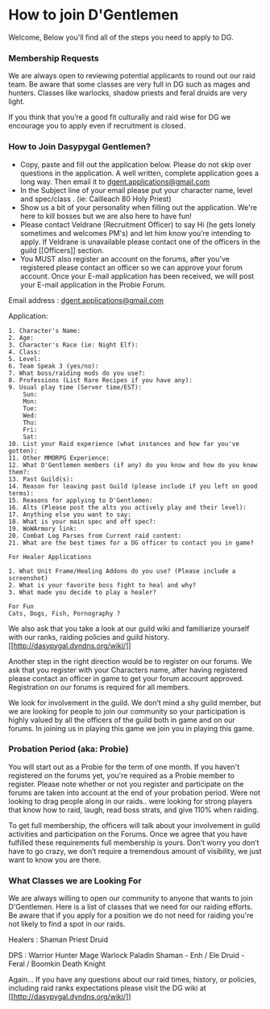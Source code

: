 # How to join D'Gentlemen

Welcome, Below you'll find all of the steps you need to apply to DG.

### Membership Requests

We are always open to reviewing potential applicants to round out our raid team. Be aware that some classes are very full in DG such as mages and hunters. Classes like warlocks, shadow priests and feral druids are very light.

If you think that you’re a good fit culturally and raid wise for DG we encourage you to apply even if recruitment is closed.

### How to Join Dasypygal Gentlemen?

* Copy, paste and fill out the application below. Please do not skip over questions in the application. A well written, complete application goes a long way. Then email it to [dgent.applications@gmail.com](mailto:dgent.applications@gmail.com)
* In the Subject line of your email please put your character name, level and spec/class . (ie: Cailleach 80 Holy Priest)
* Show us a bit of your personality when filling out the application. We're here to kill bosses but we are also here to have fun!
* Please contact Veldrane (Recruitment Officer) to say Hi (he gets lonely sometimes and welcomes PM's) and let him know you’re intending to apply. If Veldrane is unavailable please contact one of the officers in the guild [[Officers]] section.
* You MUST also register an account on the forums, after you've registered please contact an officer so we can approve your forum account. Once your E-mail application has been received, we will post your E-mail application in the Probie Forum.

Email address : [dgent.applications@gmail.com](mailto:dgent.applications@gmail.com)

Application:



	1. Character's Name:
	2. Age:
	3. Character's Race (ie: Night Elf):
	4. Class:
	5. Level:
	6. Team Speak 3 (yes/no):
	7. What boss/raiding mods do you use?:
	8. Professions (List Rare Recipes if you have any):
	9. Usual play time (Server time/EST):
		Sun:
		Mon:
		Tue:
		Wed:
		Thu:
		Fri:
		Sat:
	10. List your Raid experience (what instances and how far you've gotten):
	11. Other MMORPG Experience:
	12. What D'Gentlemen members (if any) do you know and how do you know them?:
	13. Past Guild(s):
	14. Reason for leaving past Guild (please include if you left on good terms):
	15. Reasons for applying to D'Gentlemen:
	16. Alts (Please post the alts you actively play and their level):
	17. Anything else you want to say:
	18. What is your main spec and off spec?:
	19. WoWArmory link:
	20. Combat Log Parses from Current raid content:
	21. What are the best times for a DG officer to contact you in game?

	For Healer Applications

	1. What Unit Frame/Healing Addons do you use? (Please include a screenshot)
	2. What is your favorite boss fight to heal and why?
	3. What made you decide to play a healer?

	For Fun
	Cats, Dogs, Fish, Pornography ?



We also ask that you take a look at our guild wiki and familiarize yourself with our ranks, raiding policies and guild history.
[[http://dasypygal.dyndns.org/wiki/]]

Another step in the right direction would be to register on our forums. We ask that you register with your Characters name, after having registered please contact an officer in game to get your forum account approved. Registration on our forums is required for all members.

We look for involvement in the guild. We don’t mind a shy guild member, but we are looking for people to join our community so your participation is highly valued by all the officers of the guild both in game and on our forums. In joining us in playing this game we join you in playing this game.

### Probation Period (aka: Probie)

You will start out as a Probie for the term of one month. If you haven't registered on the forums yet, you're required as a Probie member to register. Please note whether or not you register and participate on the forums are taken into account at the end of your probation period. Were not looking to drag people along in our raids.. were looking for strong players that know how to raid, laugh, read boss strats, and give 110% when raiding.


To get full membership, the officers will talk about your involvement in guild activities and participation on the Forums. Once we agree that you have fulfilled these requirements full membership is yours. Don’t worry you don’t have to go crazy, we don’t require a tremendous amount of visibility, we just want to know you are there.

### What Classes we are Looking For

We are always willing to open our community to anyone that wants to join D'Gentlemen. Here is a list of classes that we need for our raiding efforts. Be aware that if you apply for a position we do not need for raiding you're not likely to find a spot in our raids.

Healers :
Shaman
Priest
Druid

DPS :
Warrior
Hunter
Mage
Warlock
Paladin
Shaman - Enh / Ele
Druid - Feral / Boomkin
Death Knight

Again...
If you have any questions about our raid times, history, or policies, including raid ranks expectations please visit the DG wiki at [[http://dasypygal.dyndns.org/wiki/]]